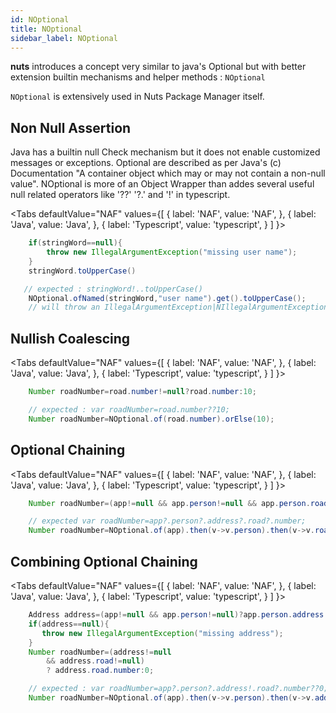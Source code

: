 ```yaml
---
id: NOptional
title: NOptional
sidebar_label: NOptional
---
```


**nuts** introduces a concept very similar to java's Optional but with better extension builtin mechanisms and helper methods : ```NOptional```

```NOptional``` is extensively used in Nuts Package Manager itself.

## Non Null Assertion

Java has a builtin null Check mechanism but it does not enable customized messages or exceptions.
Optional are described as per Java's (c) Documentation "A container object which may or may not contain a non-null value".
NOptional is more of an Object Wrapper than addes several useful null related operators like '??' '?.' and '!' in typescript. 

<Tabs defaultValue="NAF" values={[
{ label: 'NAF', value: 'NAF', },
{ label: 'Java', value: 'Java', },
{ label: 'Typescript', value: 'typescript', }
]
}>

<TabItem value="java">

```java
    if(stringWord==null){
        throw new IllegalArgumentException("missing user name");
    }
    stringWord.toUpperCase()
```

</TabItem>

<TabItem value="NAF">

```java 
   // expected : stringWord!..toUpperCase()
    NOptional.ofNamed(stringWord,"user name").get().toUpperCase();
    // will throw an IllegalArgumentException|NIllegalArgumentException with "missing user name" message;
```
</TabItem>
</Tabs>


## Nullish Coalescing


<Tabs
defaultValue="NAF"
values={[
{ label: 'NAF', value: 'NAF', },
{ label: 'Java', value: 'Java', },
{ label: 'Typescript', value: 'typescript', }
]
}>


<TabItem value="java">

```java
    Number roadNumber=road.number!=null?road.number:10;
```

</TabItem>

<TabItem value="NAF">

```java 
    // expected : var roadNumber=road.number??10;
    Number roadNumber=NOptional.of(road.number).orElse(10);
```

</TabItem>

</Tabs>


## Optional Chaining

<Tabs
defaultValue="NAF"
values={[
{ label: 'NAF', value: 'NAF', },
{ label: 'Java', value: 'Java', },
{ label: 'Typescript', value: 'typescript', }
]
}>

<TabItem value="java">

```java
    Number roadNumber=(app!=null && app.person!=null && app.person.road!=null)? app.person.address.road.number:null;
```

</TabItem>

<TabItem value="NAF">

```java 
    // expected var roadNumber=app?.person?.address?.road?.number;
    Number roadNumber=NOptional.of(app).then(v->v.person).then(v->v.road).then(v->v.number).orNull();
```

</TabItem>

</Tabs>


## Combining Optional Chaining

<Tabs
defaultValue="NAF"
values={[
{ label: 'NAF', value: 'NAF', },
{ label: 'Java', value: 'Java', },
{ label: 'Typescript', value: 'typescript', }
]
}>

<TabItem value="java">

```java
    Address address=(app!=null && app.person!=null)?app.person.address:null;
    if(address==null){
       throw new IllegalArgumentException("missing address"); 
    }
    Number roadNumber=(address!=null 
        && address.road!=null)
        ? address.road.number:0;
```

</TabItem>

<TabItem value="NAF">

```java 
    // expected : var roadNumber=app?.person?.address!.road?.number??0;
    Number roadNumber=NOptional.of(app).then(v->v.person).then(v->v.address).get().then(v->v.road).then(v->v.number).orElse(0);
```

</TabItem>

</Tabs>

